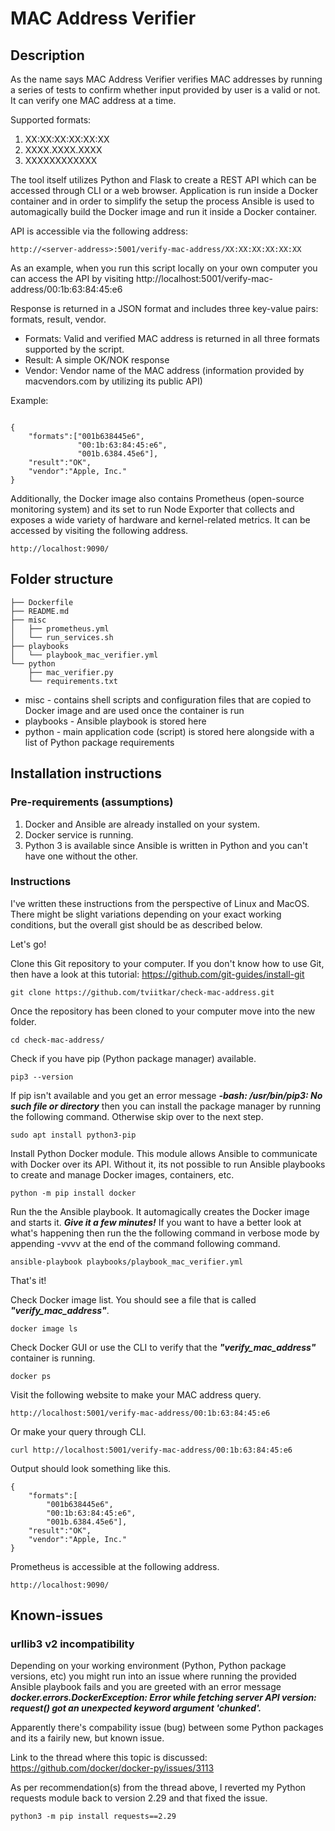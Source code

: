 # MAC Address Verifier

## Description
As the name says MAC Address Verifier verifies MAC addresses by running a series of tests to confirm whether
input provided by user is a valid or not. It can verify one MAC address at a time.

Supported formats:
1. XX:XX:XX:XX:XX:XX
2. XXXX.XXXX.XXXX
3. XXXXXXXXXXXX

The tool itself utilizes Python and Flask to create a REST API which can be accessed through CLI or a web browser. Application is run inside a Docker container and in order to simplify the setup the process Ansible is used to automagically build the Docker image and run it inside a Docker container.

API is accessible via the following address:
```
http://<server-address>:5001/verify-mac-address/XX:XX:XX:XX:XX:XX
```

As an example, when you run this script locally on your own computer you can access the API by visiting http://localhost:5001/verify-mac-address/00:1b:63:84:45:e6

Response is returned in a JSON format and includes three key-value pairs: formats, result, vendor.
- Formats: Valid and verified MAC address is returned in all three formats supported by the script.
- Result: A simple OK/NOK response
- Vendor: Vendor name of the MAC address (information provided by macvendors.com by utilizing its public API)

Example:
```

{
    "formats":["001b638445e6",
               "00:1b:63:84:45:e6",
               "001b.6384.45e6"],
    "result":"OK",
    "vendor":"Apple, Inc."
}
```

Additionally, the Docker image also contains Prometheus (open-source monitoring system) and its set to run Node Exporter that collects and exposes a wide variety of hardware and kernel-related metrics. It can be accessed by visiting the following address.
```
http://localhost:9090/
```

## Folder structure
```
├── Dockerfile
├── README.md
├── misc
│   ├── prometheus.yml
│   └── run_services.sh
├── playbooks
│   └── playbook_mac_verifier.yml
└── python
    ├── mac_verifier.py
    └── requirements.txt
```
- misc - contains shell scripts and configuration files that are copied to Docker image and are used once the container is run
- playbooks - Ansible playbook is stored here
- python - main application code (script) is stored here alongside with a list of Python package requirements

## Installation instructions

### Pre-requirements (assumptions)
1. Docker and Ansible are already installed on your system.
2. Docker service is running.
3. Python 3 is available since Ansible is written in Python and you can't have one without the other.

### Instructions
I've written these instructions from the perspective of Linux and MacOS. There might be slight variations depending on your exact working conditions, but the overall gist should be as described below.

Let's go!

Clone this Git repository to your computer. If you don't know how to use Git, then have a look at this tutorial: https://github.com/git-guides/install-git
```
git clone https://github.com/tviitkar/check-mac-address.git
```

Once the repository has been cloned to your computer move into the new folder.
```
cd check-mac-address/
```

Check if you have pip (Python package manager) available.
```
pip3 --version
```

If pip isn't available and you get an error message ***-bash: /usr/bin/pip3: No such file or directory*** then you can install the package manager by running the following command. Otherwise skip over to the next step.
```
sudo apt install python3-pip
```

Install Python Docker module. This module allows Ansible to communicate with Docker over its API. Without it, its not possible to run Ansible playbooks to create and manage Docker images, containers, etc.
```
python -m pip install docker
```

Run the the Ansible playbook. It automagically creates the Docker image and starts it. ***Give it a few minutes!*** If you want to have a better look at what's happening then run the the following command in verbose mode by appending -vvvv at the end of the command following command.
```
ansible-playbook playbooks/playbook_mac_verifier.yml
```

That's it!

Check Docker image list. You should see a file that is called ***"verify_mac_address"***.
```
docker image ls
```

Check Docker GUI or use the CLI to verify that the ***"verify_mac_address"*** container is running.
```
docker ps
```

Visit the following website to make your MAC address query.
```
http://localhost:5001/verify-mac-address/00:1b:63:84:45:e6
```

Or make your query through CLI.
```
curl http://localhost:5001/verify-mac-address/00:1b:63:84:45:e6
```

Output should look something like this.
```
{
    "formats":[
        "001b638445e6",
        "00:1b:63:84:45:e6",
        "001b.6384.45e6"],
    "result":"OK",
    "vendor":"Apple, Inc."
}
```

Prometheus is accessible at the following address.
```
http://localhost:9090/
```

## Known-issues

### urllib3 v2 incompatibility
Depending on your working environment (Python, Python package versions, etc) you might run into an issue where running the provided Ansible playbook fails and you are greeted with an error message ***docker.errors.DockerException: Error while fetching server API version: request() got an unexpected keyword argument 'chunked'.***

Apparently there's compability issue (bug) between some Python packages and its a fairily new, but known issue.

Link to the thread where this topic is discussed: https://github.com/docker/docker-py/issues/3113

As per recommendation(s) from the thread above, I reverted my Python requests module back to version 2.29 and that fixed the issue.
```
python3 -m pip install requests==2.29
```